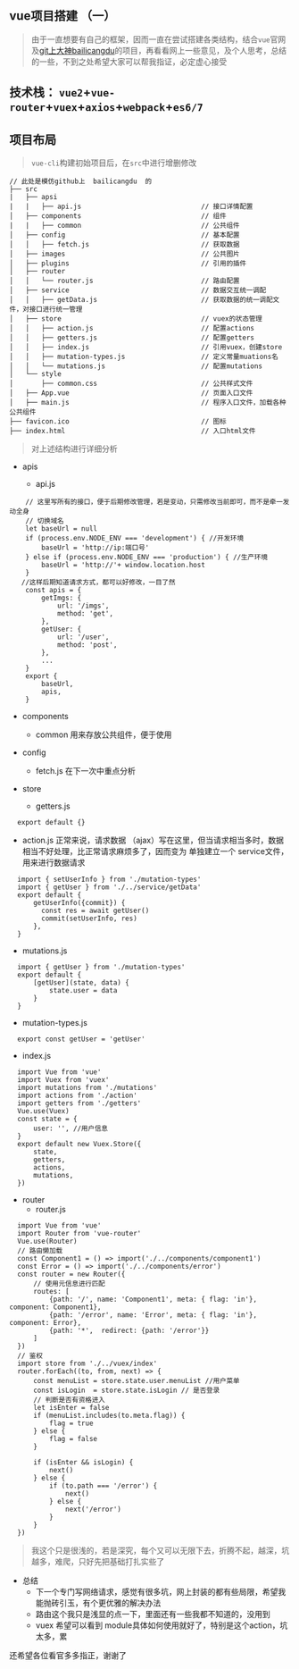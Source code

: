 ## vue项目搭建 （一）
> 由于一直想要有自己的框架，因而一直在尝试搭建各类结构，结合`vue`官网及[git上大神bailicangdu](https://github.com/bailicangdu/vue2-elm)的项目，再看看网上一些意见，及个人思考，总结的一些，不到之处希望大家可以帮我指证，必定虚心接受

## 技术栈： `vue2`+`vue-router`+`vuex`+`axios`+`webpack`+`es6/7`

## 项目布局 

> `vue-cli`构建初始项目后，在`src`中进行增删修改
```
// 此处是模仿github上  bailicangdu  的
├── src   
|   ├── apsi                                    
|   |   ├── api.js                              // 接口详情配置      
│   ├── components                              // 组件
|   |   ├── common                              // 公共组件  
│   ├── config                                  // 基本配置
│   │   ├── fetch.js                            // 获取数据
│   ├── images                                  // 公共图片
│   ├── plugins                                 // 引用的插件
│   ├── router
│   │   └── router.js                           // 路由配置
│   ├── service                                 // 数据交互统一调配
│   │   ├── getData.js                          // 获取数据的统一调配文件，对接口进行统一管理
│   ├── store                                   // vuex的状态管理
│   │   ├── action.js                           // 配置actions
│   │   ├── getters.js                          // 配置getters
│   │   ├── index.js                            // 引用vuex，创建store
│   │   ├── mutation-types.js                   // 定义常量muations名
│   │   └── mutations.js                        // 配置mutations
│   └── style
│       ├── common.css                          // 公共样式文件
│   ├── App.vue                                 // 页面入口文件
│   ├── main.js                                 // 程序入口文件，加载各种公共组件
├── favicon.ico                                 // 图标
├── index.html                                  // 入口html文件

```

> 对上述结构进行详细分析
+ apis 

  - api.js 
```
    // 这里写所有的接口，便于后期修改管理，若是变动，只需修改当前即可，而不是牵一发动全身
    // 切换域名
    let baseUrl = null  
    if (process.env.NODE_ENV === 'development') { //开发环境
        baseUrl = 'http://ip:端口号'
    } else if (process.env.NODE_ENV === 'production') { //生产环境
        baseUrl = 'http://'+ window.location.host 
    }
   //这样后期知道请求方式，都可以好修改，一目了然 
    const apis = {
        getImgs: {
            url: '/imgs',
            method: 'get',
        },
        getUser: {
            url: '/user',
            method: 'post',
        },
        ...
    }
    export {
        baseUrl,
        apis,
    }
```

+ components 
  - common 用来存放公共组件，便于使用

+ config 
  - fetch.js  在下一次中重点分析

+ store

  - getters.js
```
  export default {}
```

  - action.js   正常来说，请求数据 （ajax）写在这里，但当请求相当多时，数据相当不好处理，比正常请求麻烦多了，因而变为 单独建立一个 service文件，用来进行数据请求
```
  import { setUserInfo } from './mutation-types'
  import { getUser } from './../service/getData'
  export default {
      getUserInfo({commit}) {
        const res = await getUser()   
        commit(setUserInfo, res)
      },
  }
```

  - mutations.js
```
  import { getUser } from './mutation-types'
  export default {
      [getUser](state, data) {
          state.user = data
      }
  }  
```

  - mutation-types.js
```
  export const getUser = 'getUser'
```

  - index.js
```
  import Vue from 'vue'
  import Vuex from 'vuex'
  import mutations from './mutations'
  import actions from './action'
  import getters from './getters'
  Vue.use(Vuex)
  const state = {
      user: '', //用户信息
  }  
  export default new Vuex.Store({
      state,
      getters,
      actions,
      mutations,
  })
```

+ router
  - router.js

```
  import Vue from 'vue'
  import Router from 'vue-router'
  Vue.use(Router)
  // 路由懒加载
  const Component1 = () => import('./../components/component1')
  const Error = () => import('./../components/error')
  const router = new Router({
      // 使用元信息进行匹配
      routes: [
          {path: '/', name: 'Component1', meta: { flag: 'in'}, component: Component1},
          {path: '/error', name: 'Error', meta: { flag: 'in'}, component: Error},
          {path: '*',  redirect: {path: '/error'}}
      ]
  })
  // 鉴权
  import store from './../vuex/index'  
  router.forEach((to, from, next) => {
      const menuList = store.state.user.menuList //用户菜单
      const isLogin  = store.state.isLogin // 是否登录
      // 判断是否有资格进入
      let isEnter = false
      if (menuList.includes(to.meta.flag)) {
          flag = true
      } else {
          flag = false
      }

      if (isEnter && isLogin) {
          next()
      } else {
          if (to.path === '/error') {
              next()
          } else {
              next('/error')
          }
      }
  })
```

> 我这个只是很浅的，若是深究，每个又可以无限下去，折腾不起，越深，坑越多，难爬，只好先把基础打扎实些了

+ 总结
  - 下一个专门写网络请求，感觉有很多坑，网上封装的都有些局限，希望我能抛砖引玉，有个更优雅的解决办法
  - 路由这个我只是浅显的点一下，里面还有一些我都不知道的，没用到
  - vuex 希望可以看到 module具体如何使用就好了，特别是这个action，坑太多，累

还希望各位看官多多指正，谢谢了
